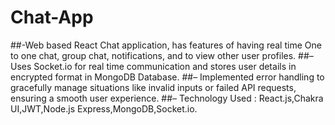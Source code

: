 # Chat-App

##-Web based React Chat application, has features of having real time One to one chat, group chat, notifications, and to view other user
profiles.
##– Uses Socket.io for real time communication and stores user details in encrypted format in MongoDB Database.
##– Implemented error handling to gracefully manage situations like invalid inputs or failed API requests, ensuring a smooth user
experience.
##– Technology Used : React.js,Chakra UI,JWT,Node.js Express,MongoDB,Socket.io.
